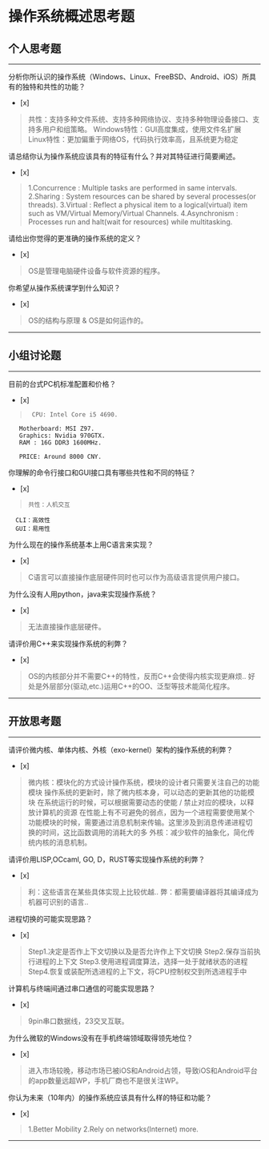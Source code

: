 # 操作系统概述思考题

## 个人思考题

---

分析你所认识的操作系统（Windows、Linux、FreeBSD、Android、iOS）所具有的独特和共性的功能？
- [x]  

>  共性：支持多种文件系统、支持多种网络协议、支持多种物理设备接口、支持多用户和组策略。
   Windows特性：GUI高度集成，使用文件名扩展
   Linux特性：更加偏重于网络OS，代码执行效率高，且系统更为稳定

请总结你认为操作系统应该具有的特征有什么？并对其特征进行简要阐述。
- [x]  

>   1.Concurrence : Multiple tasks are performed in same intervals.
    2.Sharing : System resources can be shared by several processes(or threads).
    3.Virtual : Reflect a physical item to a logical(virtual) item such as VM/Virtual Memory/Virtual Channels.
    4.Asynchronism : Processes run and halt(wait for resources) while multitasking.

请给出你觉得的更准确的操作系统的定义？
- [x]  

>   OS是管理电脑硬件设备与软件资源的程序。

你希望从操作系统课学到什么知识？
- [x]  

>   OS的结构与原理 & OS是如何运作的。

---

## 小组讨论题

---

目前的台式PC机标准配置和价格？
- [x]  

>      CPU: Intel Core i5 4690.
       Motherboard: MSI Z97.
       Graphics: Nvidia 970GTX.
       RAM : 16G DDR3 1600MHz.
       
       PRICE: Around 8000 CNY.
       
你理解的命令行接口和GUI接口具有哪些共性和不同的特征？
- [x]  

>     共性：人机交互
      CLI：高效性
      GUI：易用性

为什么现在的操作系统基本上用C语言来实现？
- [x]  

>  C语言可以直接操作底层硬件同时也可以作为高级语言提供用户接口。


为什么没有人用python，java来实现操作系统？
- [x]  

> 无法直接操作底层硬件。 

请评价用C++来实现操作系统的利弊？
- [x]  

>  OS的内核部分并不需要C++的特性，反而C++会使得内核实现更麻烦..
   好处是外层部分(驱动,etc.)运用C++的OO、泛型等技术能简化程序。

---

## 开放思考题

---

请评价微内核、单体内核、外核（exo-kernel）架构的操作系统的利弊？
- [x]  

>  微内核：模块化的方式设计操作系统，模块的设计者只需要关注自己的功能模块
           操作系统的更新时，除了微内核本身，可以动态的更新其他的功能模块
           在系统运行的时候，可以根据需要动态的使能 / 禁止对应的模块，以释放计算机的资源
           在性能上有不可避免的弱点，因为一个进程需要使用某个功能模块的时候，需要通过消息机制来传输。这里涉及到消息传递进程切            换的时间，这比函数调用的消耗大的多
     外核：减少软件的抽象化，简化传统内核的消息机制。
     
请评价用LISP,OCcaml, GO, D，RUST等实现操作系统的利弊？
- [x]  

>   利：这些语言在某些具体实现上比较优越..
    弊：都需要编译器将其编译成为机器可识别的语言..

进程切换的可能实现思路？
- [x]  

>  Step1.决定是否作上下文切换以及是否允许作上下文切换
   Step2.保存当前执行进程的上下文
   Step3.使用进程调度算法，选择一处于就绪状态的进程
   Step4.恢复或装配所选进程的上下文，将CPU控制权交到所选进程手中
   
计算机与终端间通过串口通信的可能实现思路？
- [x]  

>  9pin串口数据线，23交叉互联。

为什么微软的Windows没有在手机终端领域取得领先地位？
- [x]  

>  进入市场较晚，移动市场已被iOS和Android占领，导致iOS和Android平台的app数量远超WP，手机厂商也不是很关注WP。
   

你认为未来（10年内）的操作系统应该具有什么样的特征和功能？
- [x]  

>  1.Better Mobility
   2.Rely on networks(Internet) more.

---
